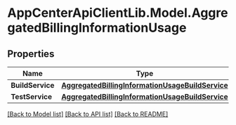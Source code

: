 # AppCenterApiClientLib.Model.AggregatedBillingInformationUsage
## Properties

Name | Type | Description | Notes
------------ | ------------- | ------------- | -------------
**BuildService** | [**AggregatedBillingInformationUsageBuildService**](AggregatedBillingInformationUsageBuildService.md) |  | [optional] 
**TestService** | [**AggregatedBillingInformationUsageBuildService**](AggregatedBillingInformationUsageBuildService.md) |  | [optional] 

[[Back to Model list]](../README.md#documentation-for-models) [[Back to API list]](../README.md#documentation-for-api-endpoints) [[Back to README]](../README.md)

